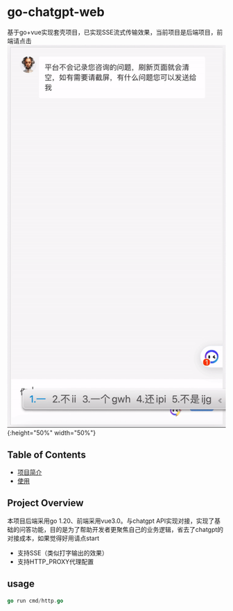 # go-chatgpt-web

基于go+vue实现套壳项目，已实现SSE流式传输效果，当前项目是后端项目，前端请点击
![go-chatgpt-web](https://github.com/phpcyu/go-chatgpt-web/blob/main/demo.gif?raw=true){:height="50%" width="50%"}


## Table of Contents

- [项目简介](#project-overview)
- [使用](#usage)
## Project Overview
本项目后端采用go 1.20、前端采用vue3.0。与chatgpt API实现对接，实现了基础的问答功能，目的是为了帮助开发者更聚焦自己的业务逻辑，省去了chatgpt的对接成本，如果觉得好用请点start
- 支持SSE（类似打字输出的效果）
- 支持HTTP_PROXY代理配置

## usage
```go
go run cmd/http.go
```

